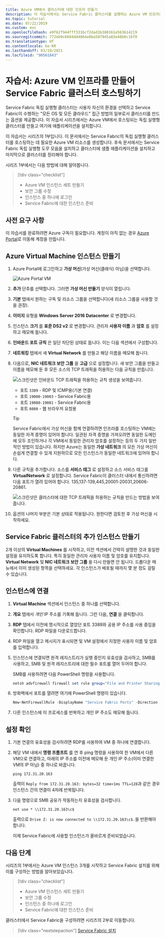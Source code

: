 ```yaml
---
title: Azure VM에서 클러스터에 대한 인프라 만들기
description: 이 자습서에서는 Service Fabric 클러스터를 실행하는 Azure VM 인프라를 설정하는 방법에 대해 알아봅니다.
ms.topic: tutorial
ms.date: 07/22/2019
ms.custom: mvc
ms.openlocfilehash: e9f62f944fff331bcf2dad1b380161e563614219
ms.sourcegitcommit: 772eb9c6684dd4864e0ba507945a83e48b8c16f0
ms.translationtype: HT
ms.contentlocale: ko-KR
ms.lasthandoff: 03/19/2021
ms.locfileid: "90561843"
---
```

# <a name="tutorial-create-azure-vm-infrastructure-to-host-a-service-fabric-cluster"></a>자습서: Azure VM 인프라를 만들어 Service Fabric 클러스터 호스팅하기

Service Fabric 독립 실행형 클러스터는 사용자 자신의 환경을 선택하고 Service Fabric이 수행하는 "모든 OS 및 모든 클라우드" 접근 방법의 일부로서 클러스터를 만드는 옵션을 제공합니다. 이 자습서 시리즈에서는 Azure VM에서 호스팅되는 독립 실행형 클러스터를 만들고 여기에 애플리케이션을 설치합니다.

이 자습서는 시리즈의 1부입니다. 이 문서에서는 Service Fabric의 독립 실행형 클러스터를 호스팅하는 데 필요한 Azure VM 리소스를 생성합니다. 후속 문서에서는 Service Fabric 독립 실행형 도무 모음을 설치하고 클러스터에 샘플 애플리케이션을 설치하고 마지막으로 클러스터를 정리해야 합니다.

시리즈 1부에서는 다음 방법에 대해 알아봅니다.

> [!div class="checklist"]
> * Azure VM 인스턴스 세트 만들기
> * 보안 그룹 수정
> * 인스턴스 중 하나에 로그인
> * Service Fabric에 대한 인스턴스 준비

## <a name="prerequisites"></a>사전 요구 사항

이 자습서를 완료하려면 Azure 구독이 필요합니다.  계정이 아직 없는 경우 [Azure Portal](https://portal.azure.com)로 이동해 계정을 만듭니다.

## <a name="create-azure-virtual-machine-instances"></a>Azure Virtual Machine 인스턴스 만들기

1. Azure Portal에 로그인하고 **가상 머신**(가상 머신(클래식) 아님)을 선택합니다.

   ![Azure Portal VM][az-console]

2. **추가** 단추를 선택합니다. 그러면 **가상 머신 만들기** 양식이 열립니다.

3. **기본** 탭에서 원하는 구독 및 리소스 그룹을 선택합니다(새 리소스 그룹을 사용할 것을 권장).

4. **이미지** 유형을 **Windows Server 2016 Datacenter** 로 변경합니다. 
 
5. 인스턴스 **크기** 를 **표준 DS2 v2** 로 변경합니다. 관리자 **사용자 이름** 과 **암호** 를 설정하고 메모해 둡니다.

6. **인바운드 포트 규칙** 은 일단 차단된 상태로 둡니다. 이는 다음 섹션에서 구성합니다.

7. **네트워킹** 탭에서 새 **Virtual Network** 를 만들고 해당 이름을 메모해 둡니다.

8. 다음으로, **NIC 네트워크 보안 그룹** 을 **고급** 으로 설정합니다. 새 보안 그룹을 만들고 이름을 메모해 둔 후 모든 소스의 TCP 트래픽을 허용하는 다음 규칙을 만듭니다.

   ![스크린샷은 인바운드 TCP 트래픽을 허용하는 규칙 생성을 보여줍니다.][sf-inbound]

   * 포트 `3389` - RDP 및 ICMP용(기본 연결)
   * 포트 `19000-19003` - Service Fabric용
   * 포트 `19080-19081` - Service Fabric용
   * 포트 `8080` - 웹 브라우저 요청용

   > [!TIP]
   > Service Fabric에서 가상 머신을 함께 연결하려면 인프라를 호스팅하는 VM에는 동일한 자격 증명이 있어야 합니다.  일관된 자격 증명을 가져오려면 동일한 도메인에 모두 조인하거나 각 VM에서 동일한 관리자 암호를 설정하는 등의 두 가지 일반적인 방법이 있습니다. 하지만 Azure는 동일한 **가상 네트워크** 의 모든 가상 머신이 손쉽게 연결할 수 있게 지원하므로 모든 인스턴스가 동일한 네트워크에 있어야 합니다.

9. 다른 규칙을 추가합니다. 소스를 **서비스 태그** 로 설정하고 소스 서비스 태그를 **VirtualNetwork** 로 설정합니다. Service Fabric이 클러스터 내에서 통신하려면 다음 포트가 열려 있어야 합니다. 135,137-139,445,20001-20031,20606-20861.

   ![스크린샷은 클러스터에 대한 TCP 트래픽을 허용하는 규칙을 만드는 방법을 보여줍니다.][vnet-inbound]

10. 옵션의 나머지 부분은 기본 상태로 적용됩니다. 원한다면 검토한 후 가상 머신을 시작하세요.

## <a name="creating-more-instances-for-your-service-fabric-cluster"></a>Service Fabric 클러스터의 추가 인스턴스 만들기

2개 이상의 **Virtual Machines** 를 시작하고, 이전 섹션에서 간략히 설명한 것과 동일한 설정을 유지하도록 합니다. 특히 동일한 관리자 사용자 이름 및 암호를 유지합니다. **Virtual Network** 및 **NIC 네트워크 보안 그룹** 을 다시 만들면 안 됩니다. 드롭다운 메뉴에서 이미 생성된 항목을 선택하세요. 각 인스턴스가 배포될 때까지 몇 분 정도 걸릴 수 있습니다.

## <a name="connect-to-your-instances"></a>인스턴스에 연결

1. **Virtual Machine** 섹션에서 인스턴스 중 하나를 선택합니다.

2. **개요** 탭에서 *개인* IP 주소를 기록해 둡니다. 그런 다음, **연결** 을 클릭합니다.

3. **RDP** 탭에서 이전에 명시적으로 열었던 포트 3389와 공용 IP 주소를 사용 중임을 확인합니다. RDP 파일을 다운로드합니다.
 
4. RDP 파일을 열고 메시지가 표시되면 및 VM 설정에서 지정한 사용자 이름 및 암호를 입력합니다.

5. 인스턴스에 연결되면 원격 레지스트리가 실행 중인지 유효성을 검사하고, SMB를 사용하고, SMB 및 원격 레지스트리에 대한 필수 포트를 열어 두어야 합니다.

   SMB를 사용하려면 다음 PowerShell 명령을 사용합니다.

   ```powershell
   netsh advfirewall firewall set rule group="File and Printer Sharing" new enable=Yes
   ```

6. 방화벽에서 포트를 열려면 여기에 PowerShell 명령이 있습니다.

   ```powershell
   New-NetFirewallRule -DisplayName "Service Fabric Ports" -Direction Inbound -Action Allow -RemoteAddress LocalSubnet -Protocol TCP -LocalPort 135, 137-139, 445
   ```

7. 다른 인스턴스에 이 프로세스를 반복하고 개인 IP 주소도 메모해 둡니다.

## <a name="verify-your-settings"></a>설정 확인

1. 기본 연결의 유효성을 검사하려면 RDP를 사용하여 VM 중 하나에 연결합니다.

2. 해당 VM 내에서 **명령 프롬프트** 를 연 후 ping 명령을 사용하여 한 VM에서 다른 VM으로 연결하고, 아래의 IP 주소를 이전에 메모해 둔 개인 IP 주소(이미 연결한 VM의 IP 아님) 중 하나로 바꿉니다.

   ```
   ping 172.31.20.163
   ```

   출력이 `Reply from 172.31.20.163: bytes=32 time<1ms TTL=128`과 같은 경우 인스턴스 간의 연결이 4차례 반복됩니다.

3. 다음 명령으로 SMB 공유가 작동하는지 유효성을 검사합니다.

   ```
   net use * \\172.31.20.163\c$
   ```

   출력으로 `Drive Z: is now connected to \\172.31.20.163\c$.`을 반환해야 합니다.


   이제 Service Fabric에 사용할 인스턴스가 올바르게 준비되었습니다.

## <a name="next-steps"></a>다음 단계

시리즈의 1부에서는 Azure VM 인스턴스 3개를 시작하고 Service Fabric 설치를 위해 이를 구성하는 방법을 알아보았습니다.

> [!div class="checklist"]
> * Azure VM 인스턴스 세트 만들기
> * 보안 그룹 수정
> * 인스턴스 중 하나에 로그인
> * Service Fabric에 대한 인스턴스 준비

클러스터에서 Service Fabric을 구성하려면 시리즈의 2부로 이동합니다.

> [!div class="nextstepaction"]
> [Service Fabric 설치](service-fabric-tutorial-standalone-create-service-fabric-cluster.md)

<!-- IMAGES -->
[az-console]: ./media/service-fabric-tutorial-standalone-azure-create-infrastructure/az-console.png
[sf-inbound]: ./media/service-fabric-tutorial-standalone-azure-create-infrastructure/sf-inbound.png
[vnet-inbound]: ./media/service-fabric-tutorial-standalone-azure-create-infrastructure/vnet-inbound.png
